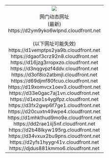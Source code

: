 ﻿<table>
  <tr></tr>
  <tr><td colspan=2 align=center><img src="https://d2ym9yko6wlpnd.cloudfront.net/Up/oGate.jpg" /></td></tr>
  <tr><td colspan=2 align=center>网门动态网址<br/>(最新)
<br>https://d2ym9yko6wlpnd.cloudfront.net
<br/><br/>(以下网址可能失效)
<br>https://d1vemptps2ya9b.cloudfront.net
<br>https://dgaof3crz92n8.cloudfront.net
<br>https://d16jzg3rropxzo.cloudfront.net
<br>https://d3nqgvpzf4ddv.cloudfront.net
<br>https://d3of8io2atbmjl.cloudfront.net
<br>https://d69djmf80fcuo.cloudfront.net
<br>https://d19xomvcx1oev3.cloudfront.net
<br>https://d33e0gac7aj1vn.cloudfront.net
<br>https://d1ezo1s4yglfpz.cloudfront.net
<br>https://d3fx2gwp6f7ge1.cloudfront.net
<br>https://d20cuxtn49wpe4.cloudfront.net
<br>https://d1mhkthud9mo9e.cloudfront.net
<br>https://dd2rae1iij5nf.cloudfront.net
<br>https://d2b48lkyw195rg.cloudfront.net
<br>https://d34vxux2bu9pns.cloudfront.net
<br>https://d2yfs1hyygr41v.cloudfront.net
<br>https://djdus881kmmo6.cloudfront.net
    </td>
  </tr>
</table>
